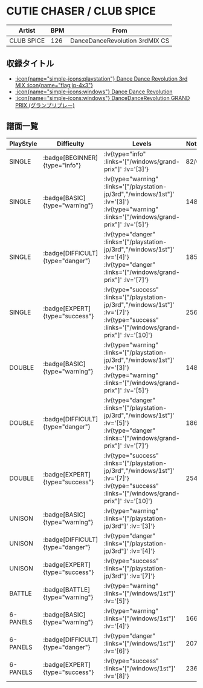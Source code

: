 # CUTIE CHASER / CLUB SPICE

|Artist|BPM|From|
|------|---|----|
|CLUB SPICE|126|DanceDanceRevolution 3rdMIX CS|

## 収録タイトル

- [ :icon{name="simple-icons:playstation"} Dance Dance Revolution 3rd MIX :icon{name="flag:jp-4x3"} ](/playstation-jp/3rd)
- [ :icon{name="simple-icons:windows"} Dance Dance Revolution](/windows/1st)
- [ :icon{name="simple-icons:windows"} DanceDanceRevolution GRAND PRIX (グランプリプレー)](/windows/grand-prix)

## 譜面一覧

|PlayStyle|Difficulty|Levels|Notes|Movie|
|---------|----------|------|-----|-----|
|SINGLE| :badge[BEGINNER]{type="info"} | :lv{type="info" :links='["/windows/grand-prix"]' :lv='[3]'} |82/0||
|SINGLE| :badge[BASIC]{type="warning"} | :lv{type="warning" :links='["/playstation-jp/3rd","/windows/1st"]' :lv='[3]'}  :lv{type="warning" :links='["/windows/grand-prix"]' :lv='[5]'} |148/0||
|SINGLE| :badge[DIFFICULT]{type="danger"} | :lv{type="danger" :links='["/playstation-jp/3rd","/windows/1st"]' :lv='[4]'}  :lv{type="danger" :links='["/windows/grand-prix"]' :lv='[7]'} |185/0||
|SINGLE| :badge[EXPERT]{type="success"} | :lv{type="success" :links='["/playstation-jp/3rd","/windows/1st"]' :lv='[7]'}  :lv{type="success" :links='["/windows/grand-prix"]' :lv='[10]'} |256/0||
|DOUBLE| :badge[BASIC]{type="warning"} | :lv{type="warning" :links='["/playstation-jp/3rd","/windows/1st"]' :lv='[3]'}  :lv{type="warning" :links='["/windows/grand-prix"]' :lv='[5]'} |148/0||
|DOUBLE| :badge[DIFFICULT]{type="danger"} | :lv{type="danger" :links='["/playstation-jp/3rd","/windows/1st"]' :lv='[5]'}  :lv{type="danger" :links='["/windows/grand-prix"]' :lv='[7]'} |186/0||
|DOUBLE| :badge[EXPERT]{type="success"} | :lv{type="success" :links='["/playstation-jp/3rd","/windows/1st"]' :lv='[7]'}  :lv{type="success" :links='["/windows/grand-prix"]' :lv='[10]'} |254/0||
|UNISON| :badge[BASIC]{type="warning"} | :lv{type="warning" :links='["/playstation-jp/3rd"]' :lv='[3]'} |||
|UNISON| :badge[DIFFICULT]{type="danger"} | :lv{type="danger" :links='["/playstation-jp/3rd"]' :lv='[4]'} |||
|UNISON| :badge[EXPERT]{type="success"} | :lv{type="success" :links='["/playstation-jp/3rd"]' :lv='[7]'} |||
|BATTLE| :badge[BATTLE]{type="warning"} | :lv{type="warning" :links='["/windows/1st"]' :lv='[5]'} |||
|6-PANELS| :badge[BASIC]{type="warning"} | :lv{type="warning" :links='["/windows/1st"]' :lv='[4]'} |166/0||
|6-PANELS| :badge[DIFFICULT]{type="danger"} | :lv{type="danger" :links='["/windows/1st"]' :lv='[6]'} |207/0||
|6-PANELS| :badge[EXPERT]{type="success"} | :lv{type="success" :links='["/windows/1st"]' :lv='[8]'} |236/0||
